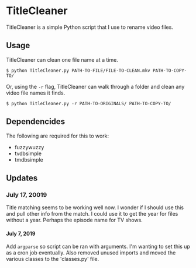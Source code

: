 # TitleCleaner

TitleCleaner is a simple Python script that I use to rename video files.

## Usage

TitleCleaner can clean one file name at a time.
```
$ python TitleCleaner.py PATH-TO-FILE/FILE-TO-CLEAN.mkv PATH-TO-COPY-TO/
```
Or, using the `-r` flag, TitleCleaner can walk through a folder and clean any video file names it finds.
```
$ python TitleCleaner.py -r PATH-TO-ORIGINALS/ PATH-TO-COPY-TO/
```

## Dependencides

The following are required for this to work:

- fuzzywuzzy
- tvdbsimple
- tmdbsimple

## Updates

### July 17, 20019

Title matching seems to be working well now.  I wonder if I should use this and pull other info from the match.  I could use it to get the year for files without a year.  Perhaps the episode name for TV shows.

#### July 7, 2019

Add `argparse` so script can be ran with arguments.  I'm wanting to set this up as a cron job eventually.  Also removed unused imports and moved the various classes to the 'classes.py' file.
